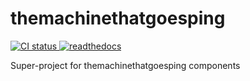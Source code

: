 # themachinethatgoesping


<a href="https://github.com/themachinethatgoesping/tools/actions/workflows/ci.yml">
  <img src="https://github.com/themachinethatgoesping/tools/actions/workflows/ci.yml/badge.svg" alt='CI status'/>
</a>

<a href="https://themachinethatgoesping.readthedocs.io">
  <img src="https://readthedocs.org/projects/themachinethatgoesping/badge/?version=latest&style" alt='readthedocs'/>
</a>


Super-project for themachinethatgoesping components
